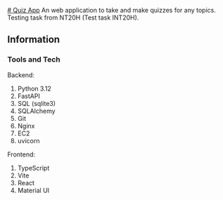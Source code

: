 [# Quiz App](13.60.96.236:5173:)
An web application to take and make quizzes for any topics. Testing task from NT20H (Test task INT20H).

## Information

### Tools and Tech

Backend:
1. Python 3.12
2. FastAPI
3. SQL (sqlite3)
4. SQLAlchemy
5. Git
6. Nginx
7. EC2
8. uvicorn

Frontend:
1. TypeScript
2. Vite
3. React
4. Material UI
